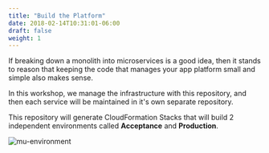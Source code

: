 ```yaml
---
title: "Build the Platform"
date: 2018-02-14T10:31:01-06:00
draft: false
weight: 1
---
```


If breaking down a monolith into microservices is a good idea, then it stands to reason that
keeping the code that manages your app platform small and simple also makes sense.

In this workshop, we manage the infrastructure with this repository, and then each service
will be maintained in it's own separate repository.

This repository will generate CloudFormation Stacks that will build 2 independent environments
called **Acceptance** and **Production**.

![mu-environment](images/mu-topology-vpc.png)

